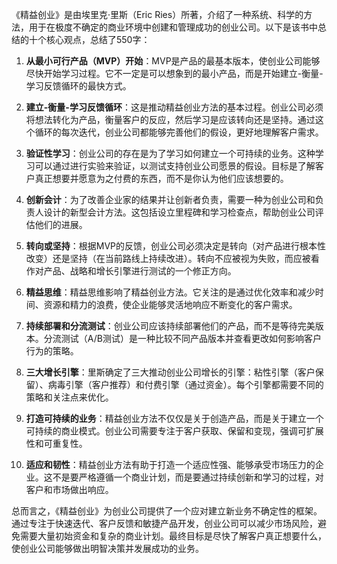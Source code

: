 《精益创业》是由埃里克·里斯（Eric Ries）所著，介绍了一种系统、科学的方法，用于在极度不确定的商业环境中创建和管理成功的创业公司。以下是该书中总结的十个核心观点，总结了550字：

1. **从最小可行产品（MVP）开始**：MVP是产品的最基本版本，使创业公司能够尽快开始学习过程。它不一定是可以想象到的最小产品，而是开始建立-衡量-学习反馈循环的最快方式。

2. **建立-衡量-学习反馈循环**：这是推动精益创业方法的基本过程。创业公司必须将想法转化为产品，衡量客户的反应，然后学习是应该转向还是坚持。通过这个循环的每次迭代，创业公司都能够完善他们的假设，更好地理解客户需求。

3. **验证性学习**：创业公司的存在是为了学习如何建立一个可持续的业务。这种学习可以通过进行实验来验证，以测试支持创业公司愿景的假设。目标是了解客户真正想要并愿意为之付费的东西，而不是你认为他们应该想要的。

4. **创新会计**：为了改善企业家的结果并让创新者负责，需要一种为创业公司和负责人设计的新型会计方法。这包括设立里程碑和学习检查点，帮助创业公司评估他们的进展。

5. **转向或坚持**：根据MVP的反馈，创业公司必须决定是转向（对产品进行根本性改变）还是坚持（在当前路线上持续改进）。转向不应被视为失败，而应被看作对产品、战略和增长引擎进行测试的一个修正方向。

6. **精益思维**：精益思维影响了精益创业方法。它关注的是通过优化效率和减少时间、资源和精力的浪费，使企业能够灵活地响应不断变化的客户需求。

7. **持续部署和分流测试**：创业公司应该持续部署他们的产品，而不是等待完美版本。分流测试（A/B测试）是一种比较不同产品版本并查看更改如何影响客户行为的策略。

8. **三大增长引擎**：里斯确定了三大推动创业公司增长的引擎：粘性引擎（客户保留）、病毒引擎（客户推荐）和付费引擎（通过资金）。每个引擎都需要不同的策略和关注点来优化。

9. **打造可持续的业务**：精益创业方法不仅仅是关于创造产品，而是关于建立一个可持续的商业模式。创业公司需要专注于客户获取、保留和变现，强调可扩展性和可重复性。

10. **适应和韧性**：精益创业方法有助于打造一个适应性强、能够承受市场压力的企业。这不是要严格遵循一个商业计划，而是要通过持续创新和学习的过程，对客户和市场做出响应。

总而言之，《精益创业》为创业公司提供了一个应对建立新业务不确定性的框架。通过专注于快速迭代、客户反馈和敏捷产品开发，创业公司可以减少市场风险，避免需要大量初始资金和复杂的商业计划。最终目标是尽快了解客户真正想要什么，使创业公司能够做出明智决策并发展成功的业务。
